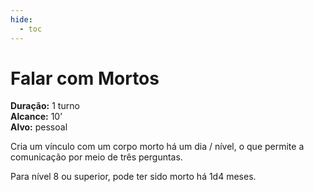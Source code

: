 ```yaml
---
hide:
  - toc
---
```


# Falar com Mortos

**Duração:** 1 turno  
**Alcance:** 10’  
**Alvo:** pessoal  

Cria um vínculo com um corpo morto há um dia / nível, o que permite a comunicação por meio de três perguntas. 

Para nível 8 ou superior, pode ter sido morto há 1d4 meses.